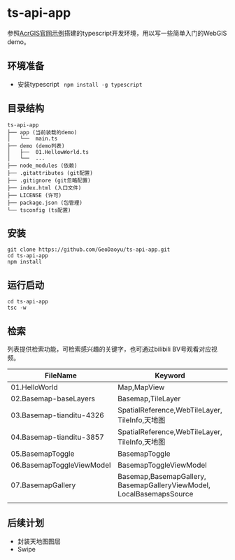 # ts-api-app

参照[AcrGIS官网示例](https://developers.arcgis.com/javascript/latest/guide/typescript-setup/ )搭建的typescript开发环境，用以写一些简单入门的WebGIS demo。

## 环境准备

+ 安装typescript ``` npm install -g typescript```

## 目录结构

```
ts-api-app
├── app (当前装载的demo)
│   └──  main.ts
├── demo (demo列表)
│   ├──  01.HellowWorld.ts
│   └──  ...
├── node_modules (依赖)
├── .gitattributes (git配置)
├── .gitignore (git忽略配置)
├── index.html (入口文件)
├── LICENSE (许可)
├── package.json (包管理)
└── tsconfig (ts配置)
```

## 安装

~~~ shell
git clone https://github.com/GeoDaoyu/ts-api-app.git
cd ts-api-app
npm install
~~~

## 运行启动

~~~ shell
cd ts-api-app
tsc -w
~~~

## 检索

列表提供检索功能，可检索感兴趣的关键字，也可通过bilibili BV号观看对应视频。

| FileName                  | Keyword                                                      | BV           |
| ------------------------- | ------------------------------------------------------------ | ------------ |
| 01.HelloWorld             | Map,MapView                                                  | BV1JE411g7Wm |
| 02.Basemap-baseLayers     | Basemap,TileLayer                                            | BV147411f7rs |
| 03.Basemap-tianditu-4326  | SpatialReference,WebTileLayer,<br />TileInfo,天地图          | BV1y7411R7cS |
| 04.Basemap-tianditu-3857  | SpatialReference,WebTileLayer,<br />TileInfo,天地图          | BV1y7411R7cS |
| 05.BasemapToggle          | BasemapToggle                                                | BV1dg4y1b7Xg |
| 06.BasemapToggleViewModel | BasemapToggleViewModel                                       | BV1eZ4y1j7Se |
| 07.BasemapGallery         | Basemap,BasemapGallery,<br />BasemapGalleryViewModel,<br />LocalBasemapsSource | BV1r5411471d |
|                           |                                                              |              |

## 后续计划

+ 封装天地图图层
+ Swipe
